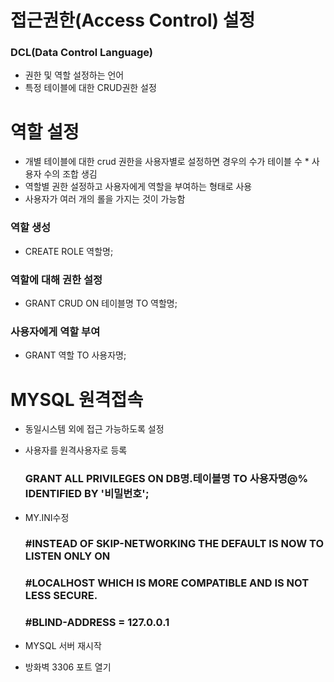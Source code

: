 # 접근권한(Access Control) 설정

### DCL(Data Control Language)
- 권한 및 역할 설정하는 언어
- 특정 테이블에 대한 CRUD권한 설정

# 역할 설정
- 개별 테이블에 대한 crud 권한을 사용자별로 설정하면 경우의 수가 테이블 수 * 사용자 수의 조합 생김
- 역할별 권한 설정하고 사용자에게 역할을 부여하는 형태로 사용
- 사용자가 여러 개의 롤을 가지는 것이 가능함

### 역할 생성 
- CREATE ROLE 역할명;
### 역할에 대해 권한 설정
- GRANT CRUD ON 테이블명 TO 역할명;
### 사용자에게 역할 부여
- GRANT 역할 TO 사용자명;

# MYSQL 원격접속 
- 동일시스템 외에 접근 가능하도록 설정
- 사용자를 원격사용자로 등록
  ### GRANT ALL PRIVILEGES ON DB명.테이블명 TO 사용자명@% IDENTIFIED BY '비밀번호';

- MY.INI수정 
  ### #INSTEAD OF SKIP-NETWORKING THE DEFAULT IS NOW TO LISTEN ONLY ON
  ### #LOCALHOST WHICH IS MORE COMPATIBLE AND IS NOT LESS SECURE.
  ### #BLIND-ADDRESS = 127.0.0.1

- MYSQL 서버 재시작
- 방화벽 3306 포트 열기
